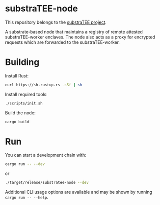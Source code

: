 # substraTEE-node

This repository belongs to the [substraTEE project](https://github.com/scs/substraTEE).

A substrate-based node that maintains a registry of remote attested substraTEE-worker enclaves. The node also acts as a proxy for encrypted requests which are forwarded to the substraTEE-worker.

# Building

Install Rust:

```bash
curl https://sh.rustup.rs -sSf | sh
```

Install required tools:

```bash
./scripts/init.sh
```

Build the node:

```bash
cargo build
```

# Run

You can start a development chain with:

```bash
cargo run -- --dev
```

or 

```bash
./target/release/substratee-node --dev
```

Additional CLI usage options are available and may be shown by running `cargo run -- --help`.
